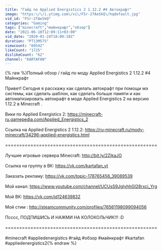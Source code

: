```yaml
---
title: "Гайд по Applied Energistics 2 1.12.2 #4 Автокрафт"
image: "https:\/\/i.ytimg.com\/vi\/FSr-2fAeSkQ\/hqdefault.jpg"
vid_id: "FSr-2fAeSkQ"
categories: "Gaming"
tags: ["minecraft","майнкрафт","обзор"]
date: "2021-06-18T12:09:11+03:00"
vid_date: "2020-01-24T18:00:10Z"
duration: "PT13M57S"
viewcount: "69542"
likeCount: "1725"
dislikeCount: "62"
channel: "KARTAFAN"
---
```

{% raw %}Полный обзор / гайд по моду Applied Energistics 2 1.12.2 #4 Майнкрафт<br /><br />Привет! Сегодня я расскажу как сделать автокрафт при помощи мэ системы, как сделать шаблон, как сделать больше памяти и как автоматизировать автокрафт в моде Applied Energistics 2 на версию 1.12.2 в Minecraft .<br /><br />Вики по Applied Energistics 2: <a rel="nofollow" target="blank" href="https://minecraft-ru.gamepedia.com/Applied_Energistics_2">https://minecraft-ru.gamepedia.com/Applied_Energistics_2</a><br /><br />Ссылка на Applied Energistics 2 1.12.2: <a rel="nofollow" target="blank" href="https://ru-minecraft.ru/mody-minecraft/34296-applied-energistics.html">https://ru-minecraft.ru/mody-minecraft/34296-applied-energistics.html</a><br /><br />======================================================<br /><br />Лучшие игровые сервера Minecraft: <a rel="nofollow" target="blank" href="http://bit.ly/2ZjkaJO">http://bit.ly/2ZjkaJO</a><br /><br />Ссылка на группу в ВК: <a rel="nofollow" target="blank" href="https://vk.com/kartafan_yt">https://vk.com/kartafan_yt</a><br /><br />Заказать рекламу: <a rel="nofollow" target="blank" href="https://vk.com/topic-178765456_39089539">https://vk.com/topic-178765456_39089539</a><br /><br />Мой канал: <a rel="nofollow" target="blank" href="https://www.youtube.com/channel/UCUsS9JglyhhGI28rxci_Yrg">https://www.youtube.com/channel/UCUsS9JglyhhGI28rxci_Yrg</a><br /><br />Мой ВК: <a rel="nofollow" target="blank" href="https://vk.com/id124639832">https://vk.com/id124639832</a><br /><br />Мой стим : <a rel="nofollow" target="blank" href="http://steamcommunity.com/profiles/76561198099094056">http://steamcommunity.com/profiles/76561198099094056</a><br /><br />Псссс, ПОДПИШИСЬ И НАЖМИ НА КОЛОКОЛЬЧИК!!! :D<br /><br />======================================================<br /><br />#minecraft #appliedenergistics #гайд #обзор #майнкрафт #kartafan #appliedenergistics2{% endraw %}
